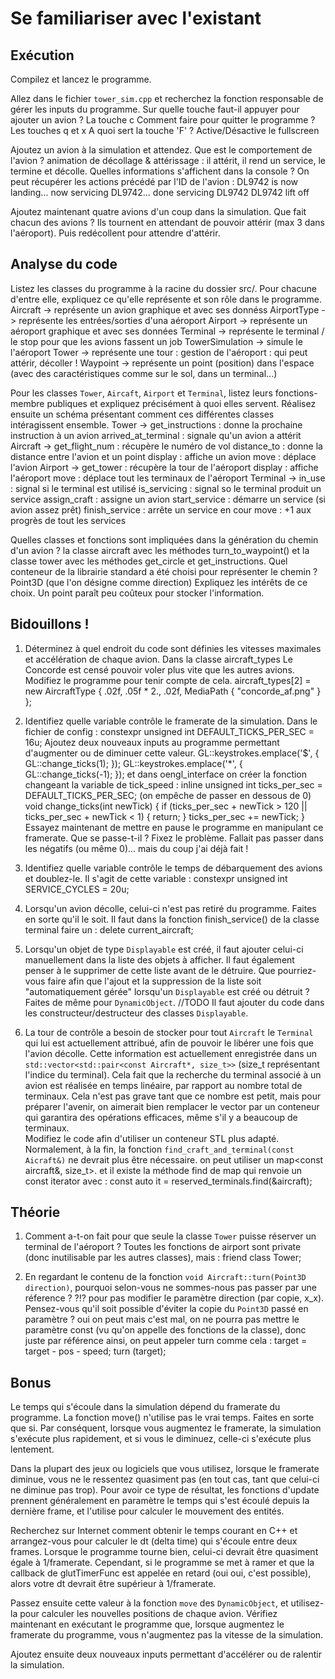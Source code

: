 # Se familiariser avec l'existant

## Exécution

Compilez et lancez le programme.

Allez dans le fichier `tower_sim.cpp` et recherchez la fonction responsable de gérer les inputs du programme.
Sur quelle touche faut-il appuyer pour ajouter un avion ? La touche c
Comment faire pour quitter le programme ? Les touches q et x
A quoi sert la touche 'F' ? Active/Désactive le fullscreen

Ajoutez un avion à la simulation et attendez.
Que est le comportement de l'avion ? animation de décollage & attérissage :
il attérit, il rend un service, le termine et décolle.
Quelles informations s'affichent dans la console ?
On peut récupérer les actions précédé par l'ID de l'avion :
DL9742 is now landing...
now servicing DL9742...
done servicing DL9742
DL9742 lift off

Ajoutez maintenant quatre avions d'un coup dans la simulation.
Que fait chacun des avions ? Ils tournent en attendant de pouvoir attérir 
(max 3 dans l'aéroport). Puis redécollent pour attendre d'attérir.

## Analyse du code

Listez les classes du programme à la racine du dossier src/.
Pour chacune d'entre elle, expliquez ce qu'elle représente et son rôle dans le programme.
Aircraft -> représente un avion graphique et avec ses donnéss
AirportType -> représente les entrées/sorties d'una aéroport
Airport -> représente un aéroport graphique et avec ses données
Terminal -> représente le terminal / le stop pour que les avions fassent un job
TowerSimulation -> simule le l'aéroport 
Tower -> représente une tour : gestion de l'aéroport : qui peut attérir, décoller !
Waypoint -> représente un point (position) dans l'espace (avec des caractéristiques comme sur le sol, dans un terminal...)

Pour les classes `Tower`, `Aircaft`, `Airport` et `Terminal`, listez leurs fonctions-membre publiques et expliquez précisément à quoi elles servent.
Réalisez ensuite un schéma présentant comment ces différentes classes intéragissent ensemble.
Tower    -> get_instructions    : donne la prochaine instruction à un avion 
            arrived_at_terminal : signale qu'un avion a attérit
Aircraft -> get_flight_num  : récupère le numéro de vol
            distance_to     : donne la distance entre l'avion et un point
            display         : affiche un avion
            move            : déplace l'avion
Airport  -> get_tower : récupère la tour de l'aéroport
            display   : affiche l'aéroport
            move      : déplace tout les terminaux de l'aéroport
Terminal -> in_use         : signal si le terminal est utilisé
            is_servicing   : signal so le terminal produit un service
            assign_craft   : assigne un avion
            start_service  : démarre un service (si avion assez prêt)
            finish_service : arrête un service en cour
            move           : +1 aux progrès de tout les services

Quelles classes et fonctions sont impliquées dans la génération du chemin d'un avion ? la classe aircraft avec les méthodes turn_to_waypoint() et la classe
tower avec les méthodes get_circle et get_instructions.
Quel conteneur de la librairie standard a été choisi pour représenter le chemin ? Point3D (que l'on désigne comme direction)
Expliquez les intérêts de ce choix. Un point paraît peu coûteux pour stocker l'information.

## Bidouillons !

1) Déterminez à quel endroit du code sont définies les vitesses maximales et accélération de chaque avion. Dans la classe aircraft_types
Le Concorde est censé pouvoir voler plus vite que les autres avions.
Modifiez le programme pour tenir compte de cela.
aircraft_types[2] = new AircraftType { .02f, .05f * 2., .02f, MediaPath {    "concorde_af.png" } };

2) Identifiez quelle variable contrôle le framerate de la simulation. Dans le fichier de config : constexpr unsigned int DEFAULT_TICKS_PER_SEC = 16u;
Ajoutez deux nouveaux inputs au programme permettant d'augmenter ou de diminuer cette valeur.
GL::keystrokes.emplace('$', []() { GL::change_ticks(1); });
GL::keystrokes.emplace('*', []() { GL::change_ticks(-1); });
et dans oengl_interface on créer la fonction changeant la variable de tick_speed : inline unsigned int ticks_per_sec = DEFAULT_TICKS_PER_SEC;
(on empêche de passer en dessous de 0)
void change_ticks(int newTick)
{
    if (ticks_per_sec + newTick > 120 || ticks_per_sec + newTick < 1)
    {
        return;
    }
    ticks_per_sec += newTick;
}
Essayez maintenant de mettre en pause le programme en manipulant ce framerate. Que se passe-t-il ? Fixez le problème.
Fallait pas passer dans les négatifs (ou même 0)... mais du coup j'ai déjà fait !

3) Identifiez quelle variable contrôle le temps de débarquement des avions et doublez-le.
Il s'agit de cette variable : constexpr unsigned int SERVICE_CYCLES = 20u;

4) Lorsqu'un avion décolle, celui-ci n'est pas retiré du programme.
Faites en sorte qu'il le soit.
Il faut dans la fonction finish_service() de la classe terminal faire un : delete current_aircraft;

5) Lorsqu'un objet de type `Displayable` est créé, il faut ajouter celui-ci manuellement dans la liste des objets à afficher.
Il faut également penser à le supprimer de cette liste avant de le détruire.
Que pourriez-vous faire afin que l'ajout et la suppression de la liste soit "automatiquement gérée" lorsqu'un `Displayable` est créé ou détruit ?
Faites de même pour `DynamicObject`. //TODO
Il faut ajouter du code dans les constructeur/destructeur des classes `Displayable`.

6) La tour de contrôle a besoin de stocker pour tout `Aircraft` le `Terminal` qui lui est actuellement attribué, afin de pouvoir le libérer une fois que l'avion décolle.
Cette information est actuellement enregistrée dans un `std::vector<std::pair<const Aircraft*, size_t>>` (size_t représentant l'indice du terminal).
Cela fait que la recherche du terminal associé à un avion est réalisée en temps linéaire, par rapport au nombre total de terminaux.
Cela n'est pas grave tant que ce nombre est petit, mais pour préparer l'avenir, on aimerait bien remplacer le vector par un conteneur qui garantira des opérations efficaces, même s'il y a beaucoup de terminaux.\
Modifiez le code afin d'utiliser un conteneur STL plus adapté. Normalement, à la fin, la fonction `find_craft_and_terminal(const Aicraft&)` ne devrait plus être nécessaire.
on peut utiliser un map<const aircraft&, size_t>.
et il existe la méthode find de map qui renvoie un const iterator avec : const auto it = reserved_terminals.find(&aircraft);

## Théorie

1) Comment a-t-on fait pour que seule la classe `Tower` puisse réserver un terminal de l'aéroport ?
Toutes les fonctions de airport sont private (donc inutilisable par les autres classes), mais : friend class Tower;

2) En regardant le contenu de la fonction `void Aircraft::turn(Point3D direction)`, pourquoi selon-vous ne sommes-nous pas passer par une réference ?
?!? pour pas modifier le paramètre direction (par copie, x_x).
Pensez-vous qu'il soit possible d'éviter la copie du `Point3D` passé en paramètre ? oui on peut mais c'est mal, on ne pourra pas mettre le paramètre const
(vu qu'on appelle des fonctions de la classe), donc juste par référence ainsi, on peut appeler turn comme cela : 
target = target - pos - speed;
turn (target);

## Bonus

Le temps qui s'écoule dans la simulation dépend du framerate du programme.
La fonction move() n'utilise pas le vrai temps. Faites en sorte que si.
Par conséquent, lorsque vous augmentez le framerate, la simulation s'exécute plus rapidement, et si vous le diminuez, celle-ci s'exécute plus lentement.

Dans la plupart des jeux ou logiciels que vous utilisez, lorsque le framerate diminue, vous ne le ressentez quasiment pas (en tout cas, tant que celui-ci ne diminue pas trop).
Pour avoir ce type de résultat, les fonctions d'update prennent généralement en paramètre le temps qui s'est écoulé depuis la dernière frame, et l'utilise pour calculer le mouvement des entités.

Recherchez sur Internet comment obtenir le temps courant en C++ et arrangez-vous pour calculer le dt (delta time) qui s'écoule entre deux frames.
Lorsque le programme tourne bien, celui-ci devrait être quasiment égale à 1/framerate.
Cependant, si le programme se met à ramer et que la callback de glutTimerFunc est appelée en retard (oui oui, c'est possible), alors votre dt devrait être supérieur à 1/framerate.

Passez ensuite cette valeur à la fonction `move` des `DynamicObject`, et utilisez-la pour calculer les nouvelles positions de chaque avion.
Vérifiez maintenant en exécutant le programme que, lorsque augmentez le framerate du programme, vous n'augmentez pas la vitesse de la simulation.

Ajoutez ensuite deux nouveaux inputs permettant d'accélérer ou de ralentir la simulation.
